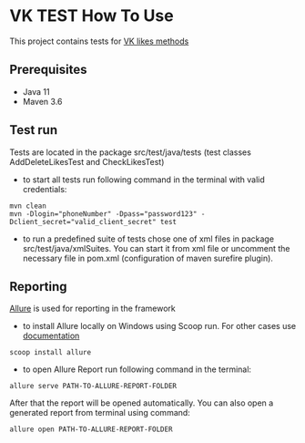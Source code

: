 # VK TEST How To Use
This project contains tests for [VK likes methods](https://dev.vk.com/method/likes)

## Prerequisites
- Java 11 
- Maven 3.6

## Test run
Tests are located in the package src/test/java/tests (test classes AddDeleteLikesTest and CheckLikesTest)
- to start all tests run following command in the terminal with valid credentials: 
```
mvn clean 
mvn -Dlogin="phoneNumber" -Dpass="password123" -Dclient_secret="valid_client_secret" test
```
- to run a predefined suite of tests chose one of xml files in package src/test/java/xmlSuites. You can start it from xml file or 
uncomment the necessary file in pom.xml (configuration of maven surefire plugin).

## Reporting
[Allure](https://docs.qameta.io/allure/) is used for reporting in the framework 
- to install Allure locally on Windows using Scoop run. For other cases use [documentation](https://docs.qameta.io/allure/#_get_started)
```
scoop install allure
```
- to open Allure Report run following command in the terminal: 
```
allure serve PATH-TO-ALLURE-REPORT-FOLDER
```
After that the report will be opened automatically. You can also open a generated report from terminal using command:
```
allure open PATH-TO-ALLURE-REPORT-FOLDER
```
